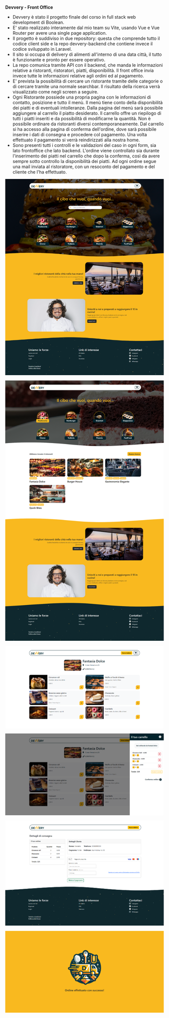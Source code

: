 **Devvery - Front Office**

- Devvery è stato il progetto finale del corso in full stack web development di Boolean.
- E' stato realizzato interamente dal mio team su Vite, usando Vue e Vue Router per avere una single page application.
- Il progetto è suddiviso in due repository: questa che comprende tutto il codice client side e la repo devvery-backend che contiene invece il codice sviluppato in Laravel.
- Il sito si occupa di delivery di alimenti all'interno di una data città, il tutto è funzionante e pronto per essere operativo.
- La repo comunica tramite API con il backend, che manda le informazioni relative a ristoranti, ristoratori, piatti, disponibilità. Il front office invia invece tutte le informazioni relative agli ordini ed al pagamento.
- E' prevista la possibilità di cercare un ristorante tramite delle categorie o di cercare tramite una normale searchbar. Il risultato della ricerca verrà visualizzato come negli screen a seguire.
- Ogni Ristorante possiede una propria pagina con le informazioni di contatto, posizione e tutto il menù. Il menù tiene conto della disponibilità dei piatti e di eventuali intolleranze. Dalla pagina del menù sarà possibile aggiungere al carrello il piatto desiderato. Il carrello offre un riepilogo di tutti i piatti inseriti e da possibilità di modificarne la quantità. Non è possibile ordinare da ristoranti diversi contemporaneamente. Dal carrello si ha accesso alla pagina di conferma dell'ordine, dove sarà possibile inserire i dati di consegna e procedere col pagamento. Una volta effettuato il pagamento si verrà reindirizzati alla nostra home.
- Sono presenti tutti i controlli e le validazioni del caso in ogni form, sia lato frontoffice che lato backend. L'ordine viene controllato sia durante l'inserimento dei piatti nel carrello che dopo la conferma, così da avere sempre sotto controllo la disponibilità dei piatti. Ad ogni ordine segue una mail inviata al ristoratore, con un resoconto del pagamento e del cliente che l'ha effettuato.

![Immagine repo](https://github.com/SalvoBevilacqua/devvery-frontoffice/blob/main/img_repo/devvery-front-1.png)

![Immagine repo](https://github.com/SalvoBevilacqua/devvery-frontoffice/blob/main/img_repo/devvery-front-2.png)

![Immagine repo](https://github.com/SalvoBevilacqua/devvery-frontoffice/blob/main/img_repo/devvery-front-3.png)

![Immagine repo](https://github.com/SalvoBevilacqua/devvery-frontoffice/blob/main/img_repo/devvery-front-4.png)

![Immagine repo](https://github.com/SalvoBevilacqua/devvery-frontoffice/blob/main/img_repo/devvery-front-5.png)

![Immagine repo](https://github.com/SalvoBevilacqua/devvery-frontoffice/blob/main/img_repo/devvery-front-6.png)